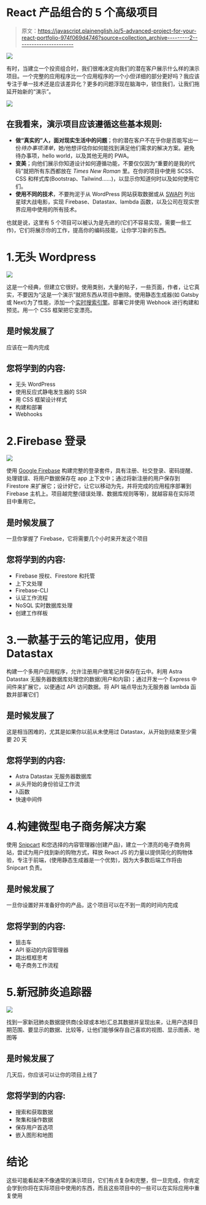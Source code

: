 # React 产品组合的 5 个高级项目

> 原文：<https://javascript.plainenglish.io/5-advanced-project-for-your-react-portfolio-974f069d4746?source=collection_archive---------2----------------------->

![](img/79096f0a0121dab7d04a51d42e05416c.png)

有时，当建立一个投资组合时，我们很难决定向我们的潜在客户展示什么样的演示项目。一个完整的应用程序比一个应用程序的一个小但详细的部分更好吗？我应该专注于单一技术还是应该差异化？更多的问题浮现在脑海中，锁住我们，让我们拖延开始新的“演示”。

![](img/779e023f8bfd93cb7a65a5819a9b7313.png)

## 在我看来，演示项目应该遵循这些基本规则:

*   **做“真实的”人，面对现实生活中的问题**；你的潜在客户不在乎你是否能写出一份*待办事项清单*，她/他想评估你如何能找到满足他们需求的解决方案。避免待办事项，hello world，以及其他无用的 PWA。
*   **变美**；向他们展示你知道设计如何遵循功能，不要仅仅因为“重要的是我的代码”就把所有东西都放在 *Times New Roman* 里。在你的项目中使用 SCSS、CSS 和样式库(Bootstrap、Tailwind……)，以显示你知道何时以及如何使用它们。
*   **使用不同的技术**，不要拘泥于从 WordPress 网站获取数据或从 [SWAPI](https://swapi.dev/) 列出星球大战电影，实现 Firebase、Datastax、lambda 函数，以及公司在现实世界应用中使用的所有技术。

也就是说，这里有 5 个项目可以被认为是先进的(它们不容易实现，需要一些工作)，它们将展示你的工作，提高你的编码技能，让你学习新的东西。

# 1.无头 Wordpress

![](img/779e023f8bfd93cb7a65a5819a9b7313.png)

这是一个经典，但建立它很好。使用类别，大量的帖子，一些页面，作者，让它真实，不要因为“这是一个演示”就把东西从项目中删除。使用静态生成器(如 Gatsby 或 Next)为了性能，添加一个[实时搜索引擎](https://www.algolia.com/doc/guides/building-search-ui/going-further/server-side-rendering/react/)。部署它并使用 Webhook 进行构建和预览。用一个 CSS 框架把它变漂亮。

## 是时候发展了

应该在一周内完成

## 您将学到的内容:

*   无头 WordPress
*   使用反应式静电发生器的 SSR
*   用 CSS 框架设计样式
*   构建和部署
*   Webhooks

# 2.Firebase 登录

![](img/28c6d6061edb3afa74778f331cc50761.png)

使用 [Google Firebase](https://firebase.google.com/) 构建完整的登录套件，具有注册、社交登录、密码提醒、处理错误、将用户数据保存在 app 上下文中；通过将新注册的用户保存到 Firestore 来扩展它；设计好它，让它以移动为先，并将完成的应用程序部署到 Firebase 主机上。项目越完整(错误处理、数据库规则等等)，就越容易在实际项目中重用它。

## 是时候发展了

一旦你掌握了 Firebase，它将需要几个小时来开发这个项目

## 您将学到的内容:

*   Firebase 授权、Firestore 和托管
*   上下文处理
*   Firebase-CLI
*   认证工作流程
*   NoSQL 实时数据库处理
*   创建工作样板

# 3.一款基于云的笔记应用，使用 Datastax

构建一个多用户应用程序，允许注册用户做笔记并保存在云中。利用 Astra Datastax 无服务器数据库处理您的数据(用户和内容)；通过开发一个 Express 中间件来扩展它，以便通过 API 访问数据。将 API 端点导出为无服务器 lambda 函数并部署它们

## 是时候发展了

这是相当困难的，尤其是如果你以前从未使用过 Datastax，从开始到结束至少需要 20 天

## 您将学到的内容:

*   Astra Datastax 无服务器数据库
*   从头开始的身份验证工作流
*   λ函数
*   快速中间件

# 4.构建微型电子商务解决方案

使用 [Snipcart](https://snipcart.com/) 和您选择的内容管理器(创建产品)，建立一个漂亮的电子商务网站，尝试为用户找到新的购物方式，释放 React JS 的力量以提供简化的购物体验，专注于前端，(使用静态生成器是一个优势)，因为大多数后端工作将由 Snipcart 负责。

## 是时候发展了

一旦你设置好并准备好你的产品，这个项目可以在不到一周的时间内完成

## 您将学到的内容:

*   狙击车
*   API 驱动的内容管理器
*   跳出框框思考
*   电子商务工作流程

# 5.新冠肺炎追踪器

![](img/f091a6e130c8759fff2efedfd07fc83a.png)

找到一家新冠肺炎数据提供商(全球或本地)汇总其数据并呈现出来，让用户选择日期范围、要显示的数据、比较等，让他们能够保存自己喜欢的视图、显示图表、地图等

## 是时候发展了

几天后，你应该可以让你的项目上线了

## 您将学到的内容:

*   搜索和获取数据
*   聚集和操作数据
*   保存用户首选项
*   嵌入图形和地图

# 结论

这些可能看起来不像通常的演示项目，它们有点复杂和完整，但一旦完成，你肯定会学到你将在实际项目中使用的东西，而且这些项目中的一些可以在实际应用中重复使用